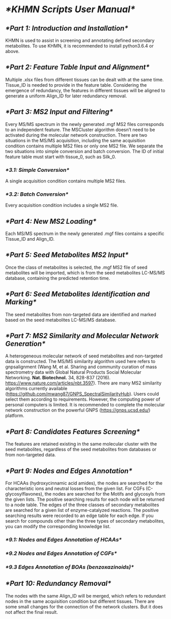 # ***\*KHMN Scripts User Manual\****



## ***\*Part 1: Introduction and Installation\****

KHMN is used to assist in screening and annotating defined secondary metabolites. To use KHMN, it is recommended to install python3.6.4 or above.

 

## ***\*Part 2: Feature Table Input and Alignment\****

Multiple .xlsx files from different tissues can be dealt with at the same time. Tissue_ID is needed to provide in the feature table. Considering the emergence of redundancy, the features in different tissues will be aligned to generate a uniform Align_ID for later redundancy removal.

 

## ***\*Part 3: MS2 Input and Filtering\****

Every MS/MS spectrum in the newly generated .mgf MS2 files corresponds to an independent feature. The MSCluster algorithm doesn’t need to be activated during the molecular network construction. There are two situations in the MS/MS acquisition, including the same acquisition condition contains multiple MS2 files or only one MS2 file. We separate the two situations into simple conversion and batch conversion. The ID of initial feature table must start with tissue_0, such as Silk_0.

### ***\*3.1: Simple Conversion\****

A single acquisition condition contains multiple MS2 files.

### ***\*3.2: Batch Conversion\****

Every acquisition condition includes a single MS2 file.

 

## ***\*Part 4: New MS2 Loading\****

Each MS/MS spectrum in the newly generated .mgf files contains a specific Tissue_ID and Align_ID.

 

## ***\*Part 5: Seed Metabolites MS2 Input\****

Once the class of metabolites is selected, the .mgf MS2 file of seed metabolites will be imported, which is from the seed metabolites LC-MS/MS database, containing the predicted retention time.

 

## ***\*Part 6: Seed Metabolites Identification and Marking\****

The seed metabolites from non-targeted data are identified and marked based on the seed metabolites LC-MS/MS database.

 

## ***\*Part 7: MS2 Similarity and Molecular Network Generation\****

A heterogeneous molecular network of seed metabolites and non-targeted data is constructed. The MS/MS similarity algorithm used here refers to gnpsalignment (Wang M, et al. Sharing and community curation of mass spectrometry data with Global Natural Products Social Molecular Networking. **Nat. Biotechnol.** 34, 828-837 (2016). https://www.nature.com/articles/nbt.3597). There are many MS2 similarity algorithms currently available (https://github.com/mwang87/GNPS_SpectralSimilarityHub). Users could select them according to requirements. However, the computing power of personal computers is limited. It is recommended to complete the molecular network construction on the powerful GNPS (https://gnps.ucsd.edu/) platform.

 

## ***\*Part 8: Candidates Features Screening\****

The features are retained existing in the same molecular cluster with the seed metabolites, regardless of the seed metabolites from databases or from non-targeted data.

 

## ***\*Part 9: Nodes and Edges Annotation\****

For HCAAs (hydroxycinnamic acid amides), the nodes are searched for the characteristic ions and neutral losses from the given list. For CGFs (C-glycosylflavones), the nodes are searched for the Motifs and glycosyls from the given lists. The positive searching results for each node will be returned to a node table. The edges of the three classes of secondary metabolites are searched for a given list of enzyme-catalyzed reactions. The positive searching results were recorded to an edge table for each edge. If you search for compounds other than the three types of secondary metabolites, you can modify the corresponding knowledge list.

### ***\*9.1: Nodes and Edges Annotation of HCAAs\****

### ***\*9.2 Nodes and Edges Annotation of CGFs\****

### ***\*9.3 Edges Annotation of BOAs (benzoxazinoids)\****

 

## ***\*Part 10: Redundancy Removal\****

The nodes with the same Align_ID will be merged, which refers to redundant nodes in the same acquisition condition but different tissues. There are some small changes for the connection of the network clusters. But it does not affect the final result.
